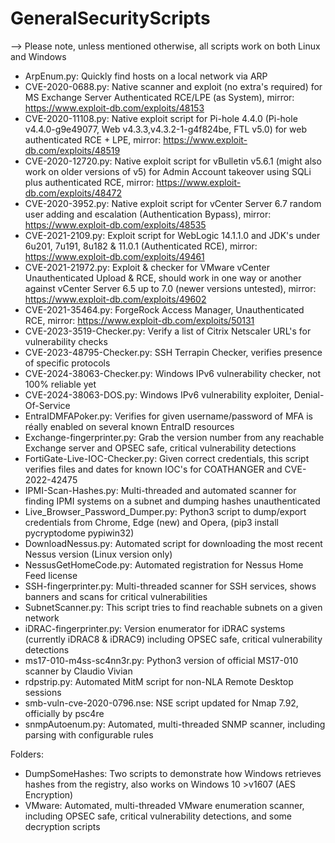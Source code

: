 # GeneralSecurityScripts
--> Please note, unless mentioned otherwise, all scripts work on both Linux and Windows
* ArpEnum.py: Quickly find hosts on a local network via ARP
* CVE-2020-0688.py: Native scanner and exploit (no extra's required) for MS Exchange Server Authenticated RCE/LPE (as System), mirror: https://www.exploit-db.com/exploits/48153
* CVE-2020-11108.py: Native exploit script for Pi-hole 4.4.0 (Pi-hole v4.4.0-g9e49077, Web v4.3.3,v4.3.2-1-g4f824be, FTL v5.0) for web authenticated RCE + LPE, mirror: https://www.exploit-db.com/exploits/48519
* CVE-2020-12720.py: Native exploit script for vBulletin v5.6.1 (might also work on older versions of v5) for Admin Account takeover using SQLi plus authenticated RCE, mirror: https://www.exploit-db.com/exploits/48472
* CVE-2020-3952.py: Native exploit script for vCenter Server 6.7 random user adding and escalation (Authentication Bypass), mirror: https://www.exploit-db.com/exploits/48535
* CVE-2021-2109.py: Exploit script for WebLogic 14.1.1.0 and JDK's under 6u201, 7u191, 8u182 & 11.0.1 (Authenticated RCE), mirror: https://www.exploit-db.com/exploits/49461
* CVE-2021-21972.py: Exploit & checker for VMware vCenter Unauthenticated Upload & RCE, should work in one way or another against vCenter Server 6.5 up to 7.0 (newer versions untested), mirror: https://www.exploit-db.com/exploits/49602
* CVE-2021-35464.py: ForgeRock Access Manager, Unauthenticated RCE, mirror: https://www.exploit-db.com/exploits/50131
* CVE-2023-3519-Checker.py: Verify a list of Citrix Netscaler URL's for vulnerability checks
* CVE-2023-48795-Checker.py: SSH Terrapin Checker, verifies presence of specific protocols
* CVE-2024-38063-Checker.py: Windows IPv6 vulnerability checker, not 100% reliable yet
* CVE-2024-38063-DOS.py: Windows IPv6 vulnerability exploiter, Denial-Of-Service
* EntraIDMFAPoker.py: Verifies for given username/password of MFA is réally enabled on several known EntraID resources
* Exchange-fingerprinter.py: Grab the version number from any reachable Exchange server and OPSEC safe, critical vulnerability detections
* FortiGate-Live-IOC-Checker.py: Given correct credentials, this script verifies files and dates for known IOC's for COATHANGER and CVE-2022-42475
* IPMI-Scan-Hashes.py: Multi-threaded and automated scanner for finding IPMI systems on a subnet and dumping hashes unauthenticated
* Live_Browser_Password_Dumper.py: Python3 script to dump/export credentials from Chrome, Edge (new) and Opera, (pip3 install pycryptodome pypiwin32)
* DownloadNessus.py: Automated script for downloading the most recent Nessus version (Linux version only)
* NessusGetHomeCode.py: Automated registration for Nessus Home Feed license
* SSH-fingerprinter.py: Multi-threaded scanner for SSH services, shows banners and scans for critical vulnerabilities
* SubnetScanner.py: This script tries to find reachable subnets on a given network
* iDRAC-fingerprinter.py: Version enumerator for iDRAC systems (currently iDRAC8 & iDRAC9) including OPSEC safe, critical vulnerability detections
* ms17-010-m4ss-sc4nn3r.py: Python3 version of official MS17-010 scanner by Claudio Vivian
* rdpstrip.py: Automated MitM script for non-NLA Remote Desktop sessions
* smb-vuln-cve-2020-0796.nse: NSE script updated for Nmap 7.92, officially by psc4re
* snmpAutoenum.py: Automated, multi-threaded SNMP scanner, including parsing with configurable rules

Folders: 
* DumpSomeHashes: Two scripts to demonstrate how Windows retrieves hashes from the registry, also works on Windows 10 >v1607 (AES Encryption)
* VMware: Automated, multi-threaded VMware enumeration scanner, including OPSEC safe, critical vulnerability detections, and some decryption scripts
